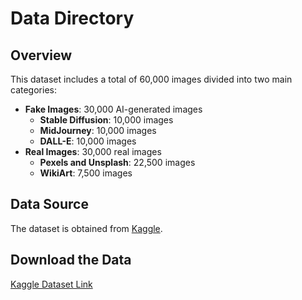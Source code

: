 # Data Directory

## Overview

This dataset includes a total of 60,000 images divided into two main categories:

- **Fake Images**: 30,000 AI-generated images
  - **Stable Diffusion**: 10,000 images
  - **MidJourney**: 10,000 images
  - **DALL-E**: 10,000 images
- **Real Images**: 30,000 real images
  - **Pexels and Unsplash**: 22,500 images
  - **WikiArt**: 7,500 images

## Data Source

The dataset is obtained from [Kaggle](https://www.kaggle.com/datasets/tristanzhang32/ai-generated-images-vs-real-images). 



## Download the Data

[Kaggle Dataset Link](link-to-your-file-in-repo)
                                      
                                      
   

